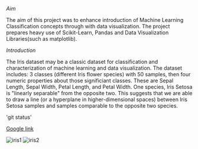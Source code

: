*Aim* 

The aim of this project was to enhance introduction of Machine Learning Classification concepts through with data visualization. The project prepares heavy use of Scikit-Learn, Pandas and Data Visualization Libraries(such as matplotlib).

*Introduction*

The Iris dataset may be a classic dataset for classification and characterization of machine learning and data visualization.
The dataset includes: 3 classes (different Iris flower species) with 50 samples, then four numeric properties about those significiant classes. These are Sepal Length, Sepal Width, Petal Length, and Petal Width.
One species, Iris Setosa is "linearly separable" from the opposite two. This suggests that we are able to draw a line (or a hyperplane in higher-dimensional spaces) between Iris Setosa samples and samples comparable to the opposite two species.

'git status'

[Google link](http://localhost:8888/notebooks/Desktop/Programming/MintYapayZekaProje1.ipynb)

![iris1](https://user-images.githubusercontent.com/95082258/147391152-97daf54a-0694-4e4b-9979-1358dad0aabf.jpg)
![iris2](https://user-images.githubusercontent.com/95082258/147391186-3520b49f-5cd8-455e-ace5-8aec33dd59ce.jpg)
